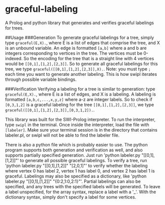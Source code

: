 graceful-labeling
=================

A Prolog and python library that generates and verifies graceful labelings for trees.

##Usage
###Generation
To generate graceful labelings for a tree, simply type
`graceful(E,X).`, where E is a list of edges that comprise the tree, and X is an unbound variable.
An edge is formatted `[a,b]` where a and b are integers corresponding to vertices in the tree.  The vertices must be 0-indexed.  So the encoding for the tree that is a straight line with 4 vertices would be `[[0,1],[1,2],[2,3]]`. 
So to generate all graceful labelings for this tree, we type `graceful([[0,1],[1,2],[2,3]],X).`.
Note: you must type `;` each time you want to generate another labeling.  This is how swipl iterates through possible variable bindings.

###Verification
Verifying a labeling for a tree is similar to generation: type `graceful(E,X).`, where E is a list of edges, and X is a labeling.  A labeling is formatted `[a,b,c,...,x,y,z]` where a-z are integer labels.  So to check if `[0,3,1,2]` is a graceful labeling for the tree `[[0,1],[1,2],[2,3]]`, we type `graceful([[0,1],[1,2],[2,3]],[0,3,1,2]).`.

This library was built for the SWI-Prolog interpreter.
To run the interpreter, type `swipl` in the terminal.  Once inside the interpreter, load the file with `[labeler]`.  Make sure your terminal session is in the directory that contains labeler.pl, or swipl will not be able to find the labeler file.

There is also a python file which is probably easier to use.  The python program supports both generation and verification as well, and also supports partially specified generation.  Just run 'python labeler.py "[[0,1],[1,2]]"' to generate all possible graceful labelings.
To verify a tree, run 'python labeler.py "[[0,1],[1,2]]" "[2,0,1]"' to verify whether the labeling where vertex 0 has label 2, vertex 1 has label 0, and vertex 2 has label 1 is graceful.  Labelings may also be specified as a dictionary, like 'python labeler.py "[[0,1],[1,2]]" "{0:2,1:0,2:1}"'.
Partial labelings can also be specified, and any trees with the specified labels will be generated.  To leave a label unspecified, for the array syntax, replace a label with a '_'. With the dictionary syntax, simply don't specify a label for some vertices.
